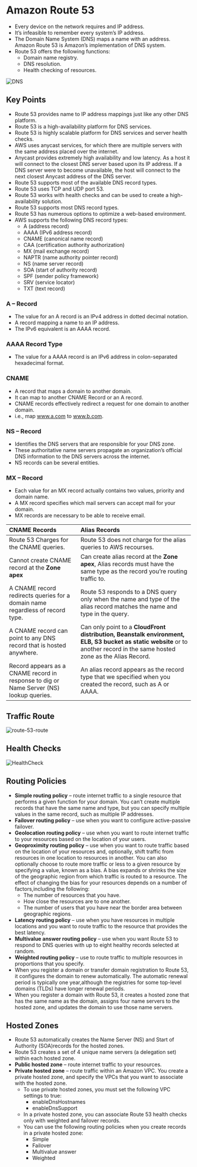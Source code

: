 # Amazon Route 53

- Every device on the network requires and IP address.
- It’s infeasible to remember every system’s IP address.
- The Domain Name System (DNS) maps a name with an address. Amazon Route 53 is Amazon’s implementation of DNS system.
- Route 53 offers the following functions:
  - Domain name registry.
  - DNS resolution.
  - Health checking of resources.

![DNS](C:\Users\technical\Desktop\Aws\DNS.png)

## Key Points

- Route 53 provides name to IP address mappings just like any other DNS platform.
- Route 53 is a high-availability platform for DNS services.
-  Route 53 is highly scalable platform for DNS services and server health checks.
-  AWS uses anycast services, for which there are multiple servers with the same address placed over the internet.
-  Anycast provides extremely high availability and low latency. As a host it will connect to the closest DNS server based upon its IP address. If a DNS server were to become unavailable, the host will connect to the next closest Anycast address of the DNS server.
- Route 53 supports most of the available DNS record types.
- Route 53 uses TCP and UDP port 53.
- Route 53 works with health checks and can be used to create a high-availability solution.
- Route 53 supports most DNS record types.
- Route 53 has numerous options to optimize a web-based environment.
- AWS supports the following DNS record types:
  - A (address record)
  - AAAA (IPv6 address record)
  - CNAME (canonical name record)
  - CAA (certification authority authorization)
  - MX (mail exchange record)
  - NAPTR (name authority pointer record)
  - NS (name server record)
  - SOA (start of authority record)
  - SPF (sender policy framework)
  - SRV (service locator)
  - TXT (text record)

### A – Record
- The value for an A record is an IPv4 address in dotted decimal notation.
- A record mapping a name to an IP address.
-  The IPv6 equivalent is an AAAA record.

### AAAA Record Type

- The value for a AAAA record is an IPv6 address in colon-separated hexadecimal format.

### CNAME

- A record that maps a domain to another domain.
- It can map to another CNAME Record or an A record.
- CNAME records effectively redirect a request for one domain to another domain.
- i.e., map www.a.com to www.b.com.

### NS – Record

- Identifies the DNS servers that are responsible for your DNS zone.
- These authoritative name servers propagate an organization’s official DNS information
  to the DNS servers across the internet.
-  NS records can be several entities.

### MX – Record

- Each value for an MX record actually contains two values, priority
  and domain name.
- A MX record specifies which mail servers can accept mail for your domain.
- MX records are necessary to be able to receive email.

| CNAME Records                                                | Alias Records                                                |
| :----------------------------------------------------------- | :----------------------------------------------------------- |
| Route 53 Charges for the CNAME queries.                      | Route 53 does not charge for the alias queries to AWS recourses. |
| Cannot create CNAME record at the **Zone apex**              | Can create alias record at the **Zone apex**, Alias records must have the same type as the record you’re routing traffic to. |
| A CNAME record redirects queries for a domain name regardless of record type. | Route 53 responds to a DNS query only when the name and type of the alias record matches the name and type in the query. |
| A CNAME record can point to any DNS record that is hosted anywhere. | Can only point to a **CloudFront distribution, Beanstalk environment, ELB, S3 bucket as static website** or to another record in the same hosted zone as the Alias Record. |
| Record appears as a CNAME record in response to dig or Name Server (NS) lookup queries. | An alias record appears as the record type that we specified when you created the record, such as A or AAAA. |

## Traffic Route 

![route-53-route](C:\Users\technical\Desktop\Aws\route-53-route.png)

## Health Checks

![HealthCheck](C:\Users\technical\Desktop\Aws\HealthCheck.png)

## Routing Policies

- **Simple routing policy** – route internet traffic to a single resource that performs a given function for your domain. You can’t create multiple records that have the same name and type, but you can specify multiple values in the same record, such as multiple IP addresses.
- **Failover routing policy** – use when you want to configure active-passive failover.
- **Geolocation routing policy** – use when you want to route internet traffic to your resources based on the location of your users.
- **Geoproximity routing policy** – use when you want to route traffic based on the location of your resources and, optionally, shift traffic from resources in one location to resources in another.
  You can also optionally choose to route more traffic or less to a given resource by specifying a value, known as a bias. A bias expands or shrinks the size of the geographic region from which traffic is routed to a resource.
  The effect of changing the bias for your resources depends on a number of factors,including the following:
  - The number of resources that you have.
  - How close the resources are to one another.
  - The number of users that you have near the border area between geographic regions.
- **Latency routing policy** – use when you have resources in multiple locations and you want to route traffic to the resource that provides the best latency.
- **Multivalue answer routing policy** – use when you want Route 53 to respond to DNS queries with up to eight healthy records selected at random.
- **Weighted routing policy** – use to route traffic to multiple resources in proportions that you specify.
- When you register a domain or transfer domain registration to Route 53, it configures the domain to renew automatically. The automatic renewal period is typically one year,although the registries for some top-level domains (TLDs) have longer renewal periods.
- When you register a domain with Route 53, it creates a hosted zone that has the same name as the domain, assigns four name servers to the hosted zone, and updates the domain to use those name servers.

## Hosted Zones

- Route 53 automatically creates the Name Server (NS) and Start of Authority (SOA)records for the hosted zones.
- Route 53 creates a set of 4 unique name servers (a delegation set) within each hosted zone.
- **Public hosted zone** – route internet traffic to your resources.
- **Private hosted zone** – route traffic within an Amazon VPC. You create a private hosted zone, and specify the VPCs that you want to associate with the hosted zone.
  - To use private hosted zones, you must set the following VPC settings to true:
    - enableDnsHostnames
    - enableDnsSupport
  - In a private hosted zone, you can associate Route 53 health checks only with weighted and failover records.
  - You can use the following routing policies when you create records in a private hosted zone:
    - Simple
    - Failover
    - Multivalue answer
    - Weighted